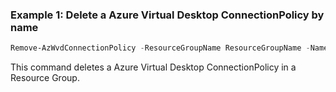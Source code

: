 ### Example 1: Delete a Azure Virtual Desktop ConnectionPolicy by name
```powershell
Remove-AzWvdConnectionPolicy -ResourceGroupName ResourceGroupName -Name ConnectionPolicyName
```

This command deletes a Azure Virtual Desktop ConnectionPolicy in a Resource Group.


